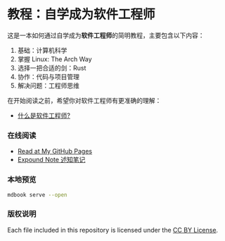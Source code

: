 # 教程：自学成为软件工程师

这是一本如何通过自学成为**软件工程师**的简明教程，主要包含以下内容：

1. 基础：计算机科学
2. 掌握 Linux: The Arch Way
3. 选择一把合适的剑：Rust
4. 协作：代码与项目管理
5. 解决问题：工程师思维

在开始阅读之前，希望你对软件工程师有更准确的理解：

- [什么是软件工程师?](https://discuss.expound.cc/d/2)

### 在线阅读

- [Read at My GitHub Pages](https://lonexw.github.io/sse-book/)
- [Expound Note 述知笔记](https://discuss.expound.cc)

### 本地预览

```bash
mdbook serve --open
```

### 版权说明

Each file included in this repository is licensed under the [CC BY License](https://github.com/lonexw/sse-book/blob/main/LICENSE).